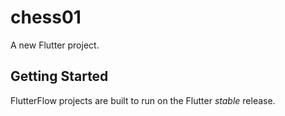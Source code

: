 # chess01

A new Flutter project.

## Getting Started

FlutterFlow projects are built to run on the Flutter _stable_ release.

